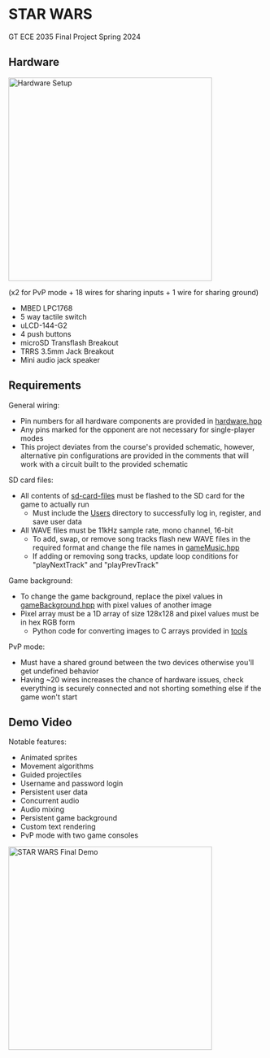 # STAR WARS

GT ECE 2035 Final Project Spring 2024

## Hardware

<img src="https://github.com/MattHua04/STAR_WARS/assets/138349218/43a0712a-db64-42c2-b360-b9b959fe2c66" alt="Hardware Setup" width="400">

(x2 for PvP mode + 18 wires for sharing inputs + 1 wire for sharing ground)
* MBED LPC1768
* 5 way tactile switch
* uLCD-144-G2
* 4 push buttons
* microSD Transflash Breakout
* TRRS 3.5mm Jack Breakout
* Mini audio jack speaker

## Requirements

General wiring:
* Pin numbers for all hardware components are provided in [hardware.hpp](utilities/hardware/hardware.hpp)
* Any pins marked for the opponent are not necessary for single-player modes
* This project deviates from the course's provided schematic, however, alternative pin configurations are provided in the comments that will work with a circuit built to the provided schematic

SD card files:
* All contents of [sd-card-files](project-requirements/sd-card-files) must be flashed to the SD card for the game to actually run
  * Must include the [Users](project-requirements/sd-card-files/Users) directory to successfully log in, register, and save user data
* All WAVE files must be 11kHz sample rate, mono channel, 16-bit
   * To add, swap, or remove song tracks flash new WAVE files in the required format and change the file names in [gameMusic.hpp](utilities/audio/gameMusic.hpp)
   * If adding or removing song tracks, update loop conditions for "playNextTrack" and "playPrevTrack"

Game background:
* To change the game background, replace the pixel values in [gameBackground.hpp](assets/gameBackground.hpp) with pixel values of another image
* Pixel array must be a 1D array of size 128x128 and pixel values must be in hex RGB form
  * Python code for converting images to C arrays provided in [tools](project-requirements/tools)

PvP mode:
* Must have a shared ground between the two devices otherwise you'll get undefined behavior
* Having ~20 wires increases the chance of hardware issues, check everything is securely connected and not shorting something else if the game won't start

## Demo Video

Notable features:
* Animated sprites
* Movement algorithms
* Guided projectiles
* Username and password login
* Persistent user data
* Concurrent audio
* Audio mixing
* Persistent game background
* Custom text rendering
* PvP mode with two game consoles

<a href="https://www.youtube.com/watch?v=PTDQMuN8rr4">
   <img src="https://img.youtube.com/vi/PTDQMuN8rr4/0.jpg" alt="STAR WARS Final Demo" width="400">
</a>
